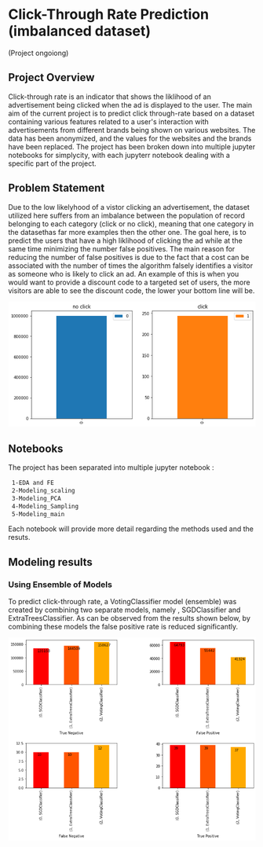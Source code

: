 # Click-Through Rate Prediction (imbalanced dataset)
(Project ongoiong) 

 ## Project Overview
 
Click-through rate is an indicator that shows the  liklihood of an advertisement being clicked when the ad is displayed to the user. The main aim of the current project is to predict click through-rate based on a dataset containing various features related to a user's interaction with advertisements from different brands being shown on various websites. The data has been anonymized, and the values for the websites and the brands have been replaced. The project has been broken down into multiple jupyter notebooks for simplycity, with each jupyterr notebook dealing with a specific part of the project. 

## Problem Statement
Due to the low likelyhood of a vistor clicking an advertisement, the dataset utilized here suffers from an imbalance between the population of record belonging to each category (click or no click), meaning that one category in the datasethas far more examples then the other one. The goal here, is to predict the users that have a high liklihood of clicking the ad while at the same time minimizing the number false positives. The main reason for reducing the number of false positives is due to the fact that a cost can be associated with the number of times the algorithm falsely identifies a visitor as someone who is likely to click an ad. An example of this is when you would want to provide a discount code to a targeted set of users, the more visitors are able to see the discount code, the lower your bottom line will be. 

<p align='center'> 
<img src='./images/bar_imbalance.png'></img>
</p>

## Notebooks
 The project has been separated into multiple jupyter notebook :
 ```
  1-EDA and FE
  2-Modeling_scaling
  3-Modeling_PCA
  4-Modeling_Sampling
  5-Modeling_main
```
Each notebook will provide more detail regarding the methods used and the resuts.

## Modeling results 

### Using Ensemble of Models
To predict click-through rate, a VotingClassifier model (ensemble) was created by combining two separate models, namely , SGDClassifier and ExtraTreesClassifier. As can be observed from the results shown below, by combining these models the false positive rate is reduced significantly.

<img src='./images/ensemble.png'> </img>

